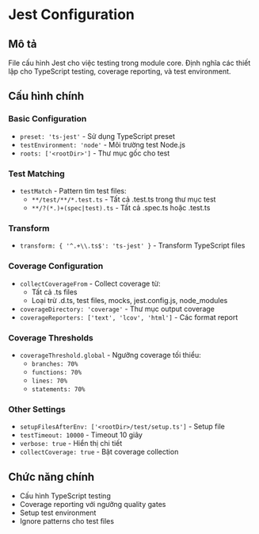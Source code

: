 # Jest Configuration

## Mô tả
File cấu hình Jest cho việc testing trong module core. Định nghĩa các thiết lập cho TypeScript testing, coverage reporting, và test environment.

## Cấu hình chính

### Basic Configuration
- `preset: 'ts-jest'` - Sử dụng TypeScript preset
- `testEnvironment: 'node'` - Môi trường test Node.js
- `roots: ['<rootDir>']` - Thư mục gốc cho test

### Test Matching
- `testMatch` - Pattern tìm test files:
  - `**/test/**/*.test.ts` - Tất cả .test.ts trong thư mục test
  - `**/?(*.)+(spec|test).ts` - Tất cả .spec.ts hoặc .test.ts

### Transform
- `transform: { '^.+\\.ts$': 'ts-jest' }` - Transform TypeScript files

### Coverage Configuration
- `collectCoverageFrom` - Collect coverage từ:
  - Tất cả .ts files
  - Loại trừ .d.ts, test files, mocks, jest.config.js, node_modules
- `coverageDirectory: 'coverage'` - Thư mục output coverage
- `coverageReporters: ['text', 'lcov', 'html']` - Các format report

### Coverage Thresholds
- `coverageThreshold.global` - Ngưỡng coverage tối thiểu:
  - `branches: 70%`
  - `functions: 70%`
  - `lines: 70%`
  - `statements: 70%`

### Other Settings
- `setupFilesAfterEnv: ['<rootDir>/test/setup.ts']` - Setup file
- `testTimeout: 10000` - Timeout 10 giây
- `verbose: true` - Hiển thị chi tiết
- `collectCoverage: true` - Bật coverage collection

## Chức năng chính
- Cấu hình TypeScript testing
- Coverage reporting với ngưỡng quality gates
- Setup test environment
- Ignore patterns cho test files